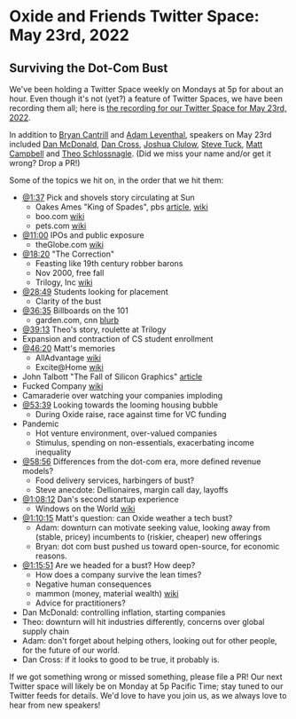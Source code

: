 # Oxide and Friends Twitter Space: May 23rd, 2022

## Surviving the Dot-Com Bust

We've been holding a Twitter Space weekly on Mondays at 5p for about an hour.
Even though it's not (yet?) a feature of Twitter Spaces, we have been
recording them all; here is
[the recording for our Twitter Space for May 23rd, 2022](https://youtu.be/hEIoCeqMbWU).

In addition to
[Bryan Cantrill](https://twitter.com/bcantrill) and
[Adam Leventhal](https://twitter.com/ahl),
speakers on May 23rd included
[Dan McDonald](https://twitter.com/danmcd),
[Dan Cross](https://twitter.com/dancrossnyc),
[Joshua Clulow](https://twitter.com/jmclulow),
[Steve Tuck](https://twitter.com/sdtuck),
[Matt Campbell](https://twitter.com/mw_campbell) and
[Theo Schlossnagle](https://twitter.com/postwait).
(Did we miss your name and/or get it wrong? Drop a PR!)

Some of the topics we hit on, in the order that we hit them:

- [@1:37](https://youtu.be/hEIoCeqMbWU?t=97)
  Pick and shovels story circulating at Sun
  - Oakes Ames "King of Spades",
    pbs [article](https://www.pbs.org/wgbh/americanexperience/features/tcrr-ames/),
    [wiki](https://en.wikipedia.org/wiki/Oakes_Ames)
  - boo.com [wiki](https://en.wikipedia.org/wiki/Boo.com)
  - pets.com [wiki](https://en.wikipedia.org/wiki/Pets.com)
- [@11:00](https://youtu.be/hEIoCeqMbWU?t=660)
  IPOs and public exposure
  - theGlobe.com [wiki](https://en.wikipedia.org/wiki/TheGlobe.com)
- [@18:20](https://youtu.be/hEIoCeqMbWU?t=1100)
  "The Correction"
  - Feasting like 19th century robber barons
  - Nov 2000, free fall
  - Trilogy, Inc [wiki](https://en.wikipedia.org/wiki/Trilogy_(company))
- [@28:49](https://youtu.be/hEIoCeqMbWU?t=1729)
  Students looking for placement
  - Clarity of the bust
- [@36:35](https://youtu.be/hEIoCeqMbWU?t=2195)
  Billboards on the 101
  - garden.com, cnn
    [blurb](https://money.cnn.com/galleries/2010/technology/1003/gallery.dot_com_busts/10.html)
- [@39:13](https://youtu.be/hEIoCeqMbWU?t=2353)
  Theo's story, roulette at Trilogy
- Expansion and contraction of CS student enrollment
- [@46:20](https://youtu.be/hEIoCeqMbWU?t=2780)
  Matt's memories
  - AllAdvantage [wiki](https://en.wikipedia.org/wiki/AllAdvantage)
  - Excite@Home [wiki](https://en.wikipedia.org/wiki/Excite_(web_portal)#Excite@Home)
- John Talbott "The Fall of Silicon Graphics"
  [article](https://www.triplepundit.com/story/2012/fall-silicon-graphics/61346)
- Fucked Company [wiki](https://en.wikipedia.org/wiki/Fucked_Company)
- Camaraderie over watching your companies imploding
- [@53:39](https://youtu.be/hEIoCeqMbWU?t=3219)
  Looking towards the looming housing bubble
  - During Oxide raise, race against time for VC funding
- Pandemic
  - Hot venture environment, over-valued companies
  - Stimulus, spending on non-essentials, exacerbating income inequality
- [@58:56](https://youtu.be/hEIoCeqMbWU?t=3536)
  Differences from the dot-com era, more defined revenue models?
  - Food delivery services, harbingers of bust?
  - Steve anecdote: Dellionaires, margin call day, layoffs
- [@1:08:12](https://youtu.be/hEIoCeqMbWU?t=4092)
  Dan's second startup experience
  - Windows on the World [wiki](https://en.wikipedia.org/wiki/Windows_on_the_World)
- [@1:10:15](https://youtu.be/hEIoCeqMbWU?t=4215)
  Matt's question: can Oxide weather a tech bust?
  - Adam: downturn can motivate seeking value,
    looking away from (stable, pricey) incumbents to (riskier, cheaper) new offerings
  - Bryan: dot com bust pushed us toward open-source, for economic reasons.
- [@1:15:51](https://youtu.be/hEIoCeqMbWU?t=4551)
  Are we headed for a bust? How deep?
  - How does a company survive the lean times?
  - Negative human consequences
  - mammon (money, material wealth) [wiki](https://en.wikipedia.org/wiki/Mammon)
  - Advice for practitioners?
- Dan McDonald: controlling inflation, starting companies
- Theo: downturn will hit industries differently, concerns over global supply chain
- Adam: don't forget about helping others,
  looking out for other people, for the future of our world.
- Dan Cross: if it looks to good to be true, it probably is.

If we got something wrong or missed something, please file a PR!
Our next Twitter space will likely be on Monday at 5p Pacific Time; stay tuned
to our Twitter feeds for details.  We'd love to have you join us, as we
always love to hear from new speakers!

